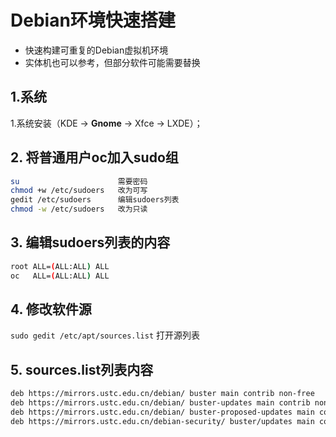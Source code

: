# Debian环境快速搭建

- 快速构建可重复的Debian虚拟机环境
- 实体机也可以参考，但部分软件可能需要替换

## 1.系统
1.系统安装（KDE -> **Gnome** -> Xfce -> LXDE）；

## 2. 将普通用户oc加入sudo组
``` sh
su                      需要密码
chmod +w /etc/sudoers   改为可写
gedit /etc/sudoers      编辑sudoers列表
chmod -w /etc/sudoers   改为只读
```

## 3. 编辑sudoers列表的内容
``` sh
root ALL=(ALL:ALL) ALL
oc   ALL=(ALL:ALL) ALL
```

## 4. 修改软件源
`sudo gedit /etc/apt/sources.list`  打开源列表

## 5. sources.list列表内容
``` sh
deb https://mirrors.ustc.edu.cn/debian/ buster main contrib non-free
deb https://mirrors.ustc.edu.cn/debian/ buster-updates main contrib non-free
deb https://mirrors.ustc.edu.cn/debian/ buster-proposed-updates main contrib non-free
deb https://mirrors.ustc.edu.cn/debian-security/ buster/updates main contrib non-free
```
